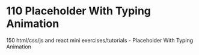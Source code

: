 # 110 Placeholder With Typing Animation
 150 html/css/js and react mini exercises/tutorials - Placeholder With Typing Animation
